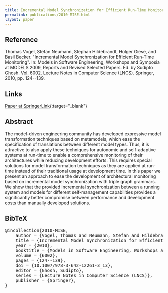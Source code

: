```yaml
---
title: Incremental Model Synchronization for Efficient Run-Time Monitoring
permalink: publications/2010-MISE.html
layout: paper
---
```


## Reference
Thomas Vogel, Stefan Neumann, Stephan Hildebrandt, Holger Giese, and Basil Becker. "Incremental Model Synchronization for Efficient Run-Time Monitoring". In: Models in Software Engineering, Workshops and Symposia at MODELS 2009, Reports and Revised Selected Papers. Ed. by Sudipto Ghosh. Vol. 6002. Lecture Notes in Computer Science (LNCS). Springer, 2010, pp. 124--139.

## Links
[Paper at SpringerLink](https://doi.org/10.1007/978-3-642-12261-3_13){:target="_blank"}

## Abstract
The model-driven engineering community has developed expressive model transformation techniques based on metamodels, which ease the specification of translations between different model types. Thus, it is attractive to also apply these techniques for autonomic and self-adaptive systems at run-time to enable a comprehensive monitoring of their architectures while reducing development efforts. This requires special solutions for model transformation techniques as they are applied at run-time instead of their traditional usage at development time. In this paper we present an approach to ease the development of architectural monitoring based on incremental model synchronization with triple graph grammars. We show that the provided incremental synchronization between a running system and models for different self-management capabilities provides a significantly better compromise between performance and development costs than manually developed solutions.

## BibTeX

<div class="bibtex">
<pre>@incollection{2010-MISE,
    author = {Vogel, Thomas and Neumann, Stefan and Hildebrandt, Stephan and Giese, Holger and Becker, Basil},
    title = {Incremental Model Synchronization for Efficient Run-Time Monitoring},
    year = {2010},
    booktitle = {Models in Software Engineering, Workshops and Symposia at MODELS 2009, Reports and Revised Selected Papers},
    volume = {6002},
    pages = {124--139},
    doi = {10.1007/978-3-642-12261-3_13},
    editor = {Ghosh, Sudipto},
    series = {Lecture Notes in Computer Science (LNCS)},
    publisher = {Springer},
}</pre>
</div>
